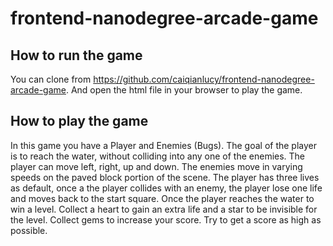 frontend-nanodegree-arcade-game
===============================

## How to run the game
You can clone from https://github.com/caiqianlucy/frontend-nanodegree-arcade-game. And open the html file in your browser to play the  game.

## How to play the game
In this game you have a Player and Enemies (Bugs). The goal of the player is to reach the water, without colliding into any one of the enemies. The player can move left, right, up and down. The enemies move in varying speeds on the paved block portion of the scene.
The player has three lives as default, once a the player collides with an enemy, the player lose one life and moves back to the start square.
Once the player reaches the water to win a level. Collect a heart to gain an extra life and a star to be invisible for the level. Collect gems to increase your score. Try to get a score as high as possible.
